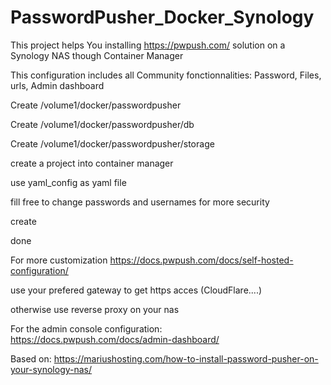# PasswordPusher_Docker_Synology

This project helps You installing https://pwpush.com/ solution on a Synology NAS though Container Manager

This configuration includes all Community fonctionnalities: Password, Files, urls, Admin dashboard

Create /volume1/docker/passwordpusher

Create /volume1/docker/passwordpusher/db

Create /volume1/docker/passwordpusher/storage

create a project into container manager

use yaml_config as yaml file

fill free to change passwords and usernames for more security

create

done

For more customization https://docs.pwpush.com/docs/self-hosted-configuration/


use your prefered gateway to get https acces (CloudFlare....)

otherwise use reverse proxy on your nas

For the admin console configuration: https://docs.pwpush.com/docs/admin-dashboard/

Based on: https://mariushosting.com/how-to-install-password-pusher-on-your-synology-nas/
